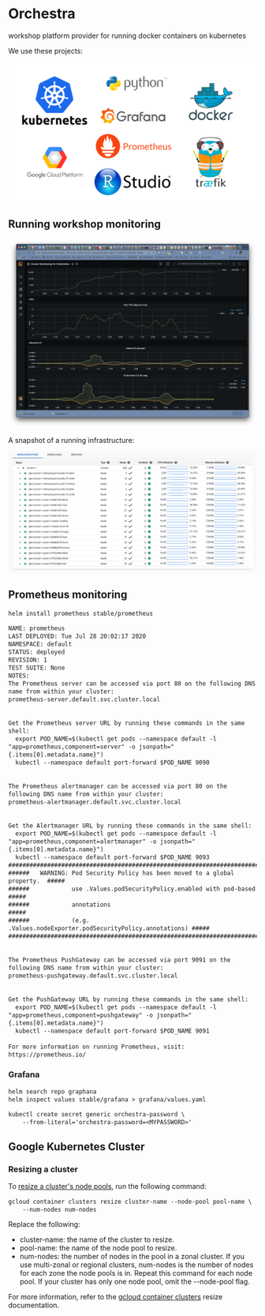 # Orchestra

workshop platform provider for running docker containers on kubernetes

We use these projects:

![projects](projects_used.png)

## Running workshop monitoring

![grafana](grafana.png)

A snapshot of a running infrastructure:

![infrastructure](gke_running_snapshot.png)




## Prometheus monitoring

``` shell
helm install prometheus stable/prometheus
```

``` shell
NAME: prometheus
LAST DEPLOYED: Tue Jul 28 20:02:17 2020
NAMESPACE: default
STATUS: deployed
REVISION: 1
TEST SUITE: None
NOTES:
The Prometheus server can be accessed via port 80 on the following DNS name from within your cluster:
prometheus-server.default.svc.cluster.local


Get the Prometheus server URL by running these commands in the same shell:
  export POD_NAME=$(kubectl get pods --namespace default -l "app=prometheus,component=server" -o jsonpath="{.items[0].metadata.name}")
  kubectl --namespace default port-forward $POD_NAME 9090


The Prometheus alertmanager can be accessed via port 80 on the following DNS name from within your cluster:
prometheus-alertmanager.default.svc.cluster.local


Get the Alertmanager URL by running these commands in the same shell:
  export POD_NAME=$(kubectl get pods --namespace default -l "app=prometheus,component=alertmanager" -o jsonpath="{.items[0].metadata.name}")
  kubectl --namespace default port-forward $POD_NAME 9093
#################################################################################
######   WARNING: Pod Security Policy has been moved to a global property.  #####
######            use .Values.podSecurityPolicy.enabled with pod-based      #####
######            annotations                                               #####
######            (e.g. .Values.nodeExporter.podSecurityPolicy.annotations) #####
#################################################################################


The Prometheus PushGateway can be accessed via port 9091 on the following DNS name from within your cluster:
prometheus-pushgateway.default.svc.cluster.local


Get the PushGateway URL by running these commands in the same shell:
  export POD_NAME=$(kubectl get pods --namespace default -l "app=prometheus,component=pushgateway" -o jsonpath="{.items[0].metadata.name}")
  kubectl --namespace default port-forward $POD_NAME 9091

For more information on running Prometheus, visit:
https://prometheus.io/
```

### Grafana

``` shell
helm search repo graphana
helm inspect values stable/grafana > grafana/values.yaml
```

``` shell
kubectl create secret generic orchestra-password \
    --from-literal='orchestra-password=<MYPASSWORD>'
```

## Google Kubernetes Cluster

### Resizing a cluster

To [resize a cluster's node pools](https://cloud.google.com/kubernetes-engine/docs/how-to/resizing-a-cluster), run the following command:

``` shell
gcloud container clusters resize cluster-name --node-pool pool-name \
    --num-nodes num-nodes
```

Replace the following:

- cluster-name: the name of the cluster to resize.
- pool-name: the name of the node pool to resize.
- num-nodes: the number of nodes in the pool in a zonal cluster. If you use multi-zonal or regional clusters, num-nodes is the number of nodes for each zone the node pools is in.
Repeat this command for each node pool. If your cluster has only one node pool, omit the --node-pool flag.

For more information, refer to the [gcloud container clusters](https://cloud.google.com/sdk/gcloud/reference/container/clusters/resize) resize documentation.
